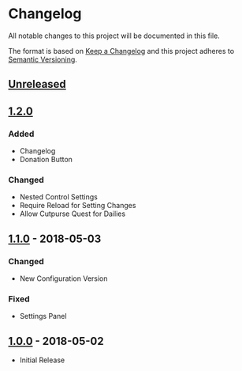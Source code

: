 # Changelog
All notable changes to this project will be documented in this file.

The format is based on [Keep a Changelog](http://keepachangelog.com/en/1.0.0/)
and this project adheres to [Semantic Versioning](http://semver.org/spec/v2.0.0.html).

## [Unreleased]

## [1.2.0]

### Added
- Changelog
- Donation Button

### Changed
- Nested Control Settings
- Require Reload for Setting Changes
- Allow Cutpurse Quest for Dailies

## [1.1.0] - 2018-05-03

### Changed
- New Configuration Version

### Fixed
- Settings Panel

## [1.0.0] - 2018-05-02

- Initial Release

[Unreleased]: https://github.com/alexgurrola/RepeatableQuestFilter/compare/v1.2.0...HEAD
[1.2.0]: https://github.com/alexgurrola/RepeatableQuestFilter/compare/v1.1.0...v1.2.0
[1.1.0]: https://github.com/alexgurrola/RepeatableQuestFilter/compare/v1.0.0...v1.1.0
[1.0.0]: https://github.com/alexgurrola/RepeatableQuestFilter/tree/v1.0.0
